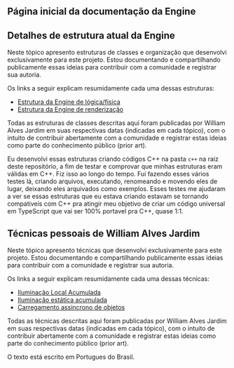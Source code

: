 ## Página inicial da documentação da Engine

## Detalhes de estrutura atual da Engine
Neste tópico apresento estruturas de classes e organização que desenvolvi exclusivamente para este projeto.
Estou documentando e compartilhando publicamente essas ideias para contribuir com a comunidade e registrar sua autoria.

Os links a seguir explicam resumidamente cada uma dessas estruturas:
 
 - [Estrutura da Engine de lógica/fisica](./main_engine/estrutura-cpp.md) 
 - [Estrutura da Engine de renderização](./render_engine/estrutura-cpp.md) 

Todas as estruturas de classes descritas aqui foram publicadas por William Alves Jardim em suas respectivas datas (indicadas em cada tópico), com o intuito de contribuir abertamente com a comunidade e registrar estas ideias como parte do conhecimento público (prior art).

Eu desenvolvi essas estruturas criando códigos C++ na pasta `c++` na raiz deste repositório, a fim de testar e comprovar que minhas estruturas eram válidas em C++. Fiz isso ao longo do tempo. Fui fazendo esses vários testes lá, criando arquivos, executando, renomeando e movendo eles de lugar, deixando eles arquivados como exemplos. Esses testes me ajudaram a ver se essas estruturas que eu estava criando estavam se tornando compativeís com C++ pra atingir meu objetivo de criar um código universal em TypeScript que vai ser 100% portavel pra C++, quase 1:1.

## Técnicas pessoais de William Alves Jardim
Neste tópico apresento técnicas que desenvolvi exclusivamente para este projeto.
Estou documentando e compartilhando publicamente essas ideias para contribuir com a comunidade e registrar sua autoria.

Os links a seguir explicam resumidamente cada uma dessas técnicas:

 - [Iluminação Local Acumulada](./tecnicas/iluminacaoLocalAcumulada.md)
 - [Iluminação estática acumulada](./tecnicas/staticAccumulatedLights.md)
 - [Carregamento assincrono de objetos](./tecnicas/carregamentoAssincronoObjeto.md)

Todas as técnicas descritas aqui foram publicadas por William Alves Jardim em suas respectivas datas (indicadas em cada tópico), com o intuito de contribuir abertamente com a comunidade e registrar estas ideias como parte do conhecimento público (prior art).

O texto está escrito em Portugues do Brasil.